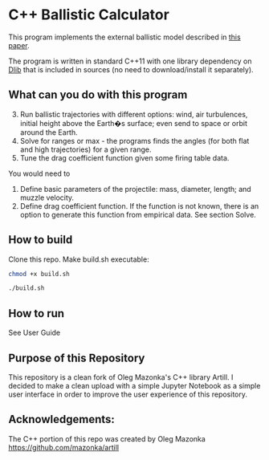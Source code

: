 # C++ Ballistic Calculator

This program implements the external ballistic 
model described 
in [this paper](https://github.com/mazonka/artill/raw/master/drag_anziam.pdf).

The program is written in standard C++11 with 
one library dependency 
on [Dlib](http://dlib.net/) that is included in sources
(no need to download/install it separately).

## What can you do with this program

3. Run ballistic trajectories with different options: 
wind, air turbulences, initial height above the Earth�s surface;
even send to space or orbit around the Earth.
4. Solve for ranges or max - the programs finds 
the angles (for both flat and high trajectories) for a given range.
5. Tune the drag coefficient function given some firing table data.

You would need to

1. Define basic parameters of the projectile: mass, 
diameter, length; and muzzle velocity.
2. Define drag coefficient function. If the function 
is not known, there is an option to generate this 
function from empirical data. See section Solve.
 
## How to build 

Clone this repo. Make build.sh executable:
```sh
chmod +x build.sh
```

```sh
./build.sh
```

## How to run

See User Guide


## Purpose of this Repository

This repository is a clean fork of Oleg Mazonka's C++ library Artill. I decided to make a clean upload with a simple Jupyter Notebook as a simple user interface in order to improve the user experience of this repository. 

## Acknowledgements:

The C++ portion of this repo was created by Oleg Mazonka
https://github.com/mazonka/artill